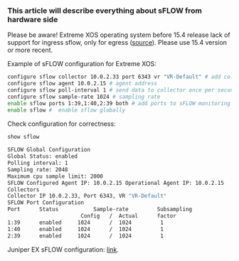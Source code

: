 ### This article will describe everything about sFLOW from hardware side

Please be aware! Extreme XOS operating system before 15.4 release lack of support for ingress sflow, only for egress ([source](http://extrcdn.extremenetworks.com/wp-content/uploads/2014/01/EXOS_Command_Reference_Guide_15_4.pdf)). Please use 15.4 version or more recent.

Example of sFLOW configuration for Extreme XOS:
```bash
configure sflow collector 10.0.2.33 port 6343 vr "VR-Default" # add collector
configure sflow agent 10.0.2.15 # agent address
configure sflow poll-interval 1 # send data to collector once per second 
configure sflow sample-rate 1024 # sampling rate
enable sflow ports 1:39,1:40,2:39 both # add ports to sFLOW monitoring for egress and ingress traffic.
enable sflow #  enable sflow globally
```

Check configuration for correctness:
```bash
show sflow
 
SFLOW Global Configuration
Global Status: enabled
Polling interval: 1
Sampling rate: 2048
Maximum cpu sample limit: 2000
SFLOW Configured Agent IP: 10.0.2.15 Operational Agent IP: 10.0.2.15
Collectors
Collector IP 10.0.2.33, Port 6343, VR "VR-Default"
SFLOW Port Configuration
Port      Status           Sample-rate         Subsampling
                       Config   /  Actual      factor     
1:39      enabled     1024      /  1024         1             
1:40      enabled     1024      /  1024         1             
2:39      enabled     1024      /  1024         1
```

Juniper EX sFLOW configuration: [link](http://kb.juniper.net/InfoCenter/index?page=content&id=KB14855).
